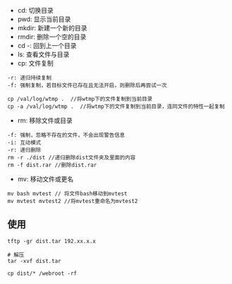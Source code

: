 - cd: 切换目录
- pwd: 显示当前目录
- mkdir: 新建一个新的目录
- rmdir: 删除一个空的目录
- cd -: 回到上一个目录
- ls: 查看文件与目录
- cp: 文件复制

```
-r: 递归持续复制
-f: 强制复制，若目标文件已存在且无法开启，则删除后再尝试一次

cp /val/log/wtmp .  //将wtmp下的文件复制到当前目录
cp -a /val/log/wtmp .  //将wtmp下的文件复制到当前目录，连同文件的特性一起复制
```

- rm: 移除文件或目录

```
-f: 强制，忽略不存在的文件，不会出现警告信息
-i: 互动模式
-r: 递归删除
rm -r ./dist //递归删除dist文件夹及里面的内容
rm -f dist.rar //删除dist.rar
```

- mv: 移动文件或更名

```
mv bash mvtest // 将文件bash移动到mvtest
mv mvtest mvtest2 //将mvtest重命名为mvtest2
```

## 使用

```
tftp -gr dist.tar 192.xx.x.x

# 解压
tar -xvf dist.tar

cp dist/* /webroot -rf
```

